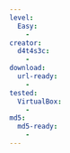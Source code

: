 ```yaml
---
level:
  Easy:
    -
creator:
  d4t4s3c:
    -
download:
  url-ready:
    -
tested:
  VirtualBox:
    -
md5:
  md5-ready:
    -
---
```

